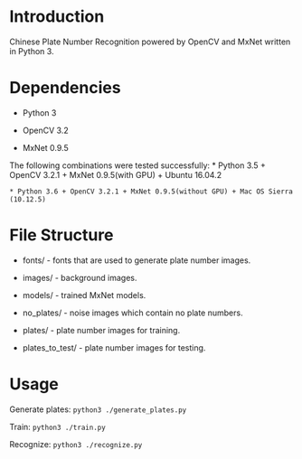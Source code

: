 # Introduction

Chinese Plate Number Recognition powered by OpenCV and MxNet written in Python 3.

# Dependencies

* Python 3

* OpenCV 3.2

* MxNet 0.9.5

The following combinations were tested successfully:
    * Python 3.5 + OpenCV 3.2.1 + MxNet 0.9.5(with GPU) + Ubuntu 16.04.2
    
    * Python 3.6 + OpenCV 3.2.1 + MxNet 0.9.5(without GPU) + Mac OS Sierra (10.12.5)

# File Structure

* fonts/ - fonts that are used to generate plate number images.

* images/ - background images.

* models/ - trained MxNet models.

* no_plates/ - noise images which contain no plate numbers.

* plates/ - plate number images for training.

* plates_to_test/ - plate number images for testing.

# Usage

Generate plates:
`python3 ./generate_plates.py`

Train:
`python3 ./train.py`

Recognize:
`python3 ./recognize.py`
 
